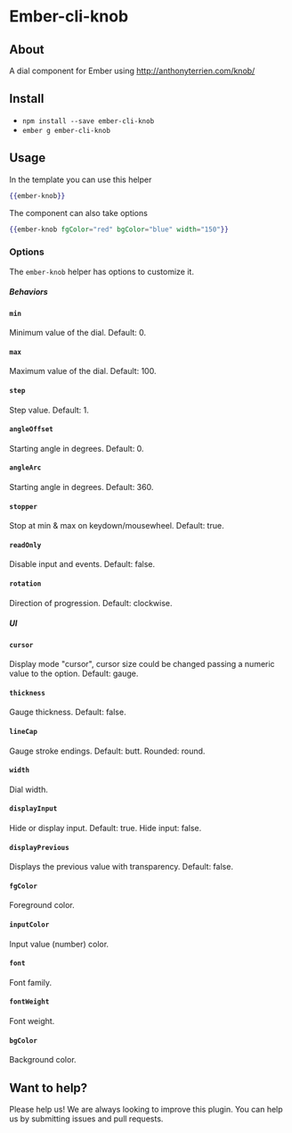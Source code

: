 # Ember-cli-knob

## About
A dial component for Ember using http://anthonyterrien.com/knob/

## Install

* `npm install --save ember-cli-knob`
* `ember g ember-cli-knob`

## Usage

In the template you can use this helper
```handlebars
{{ember-knob}}
```

The component can also take options
```handlebars
{{ember-knob fgColor="red" bgColor="blue" width="150"}}
```

### Options ###

The `ember-knob` helper has options to customize it.

##### Behaviors

#### `min` ####

Minimum value of the dial. Default: 0.

#### `max` ####

Maximum value of the dial. Default: 100.

#### `step` ####

Step value. Default: 1.

#### `angleOffset` ####

Starting angle in degrees. Default: 0.

#### `angleArc` ####

Starting angle in degrees. Default: 360.

#### `stopper` ####

Stop at min & max on keydown/mousewheel. Default: true.

#### `readOnly` ####

Disable input and events. Default: false.

#### `rotation` ####

Direction of progression. Default: clockwise.

##### UI

#### `cursor` ####

Display mode "cursor", cursor size could be changed passing a numeric value to the option. Default: gauge.

#### `thickness` ####

Gauge thickness. Default: false.

#### `lineCap` ####

Gauge stroke endings. Default: butt. Rounded: round.

#### `width` ####

Dial width.

#### `displayInput` ####

Hide or display input. Default: true. Hide input: false.

#### `displayPrevious` ####

Displays the previous value with transparency. Default: false.

#### `fgColor` ####

Foreground color.

#### `inputColor` ####

Input value (number) color.

#### `font` ####

Font family.

#### `fontWeight` ####

Font weight.

#### `bgColor` ####

Background color.


## Want to help? ##

Please help us! We are always looking to improve this plugin. You can help us by submitting issues and pull requests.
